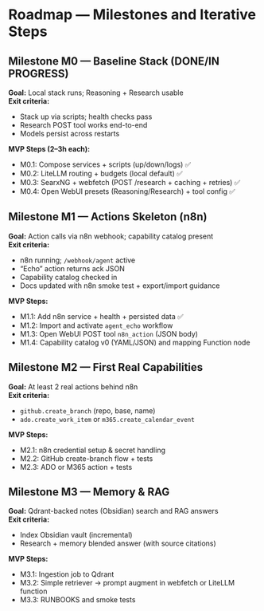 # Roadmap — Milestones and Iterative Steps

## Milestone M0 — Baseline Stack (DONE/IN PROGRESS)
**Goal:** Local stack runs; Reasoning + Research usable  
**Exit criteria:**
- Stack up via scripts; health checks pass
- Research POST tool works end-to-end
- Models persist across restarts

**MVP Steps (2–3h each):**
- M0.1: Compose services + scripts (up/down/logs) ✅
- M0.2: LiteLLM routing + budgets (local default) ✅
- M0.3: SearxNG + webfetch (POST /research + caching + retries) ✅
- M0.4: Open WebUI presets (Reasoning/Research) + tool config ✅

## Milestone M1 — Actions Skeleton (n8n)
**Goal:** Action calls via n8n webhook; capability catalog present  
**Exit criteria:**
- n8n running; `/webhook/agent` active
- “Echo” action returns ack JSON
- Capability catalog checked in
- Docs updated with n8n smoke test + export/import guidance

**MVP Steps:**
- M1.1: Add n8n service + health + persisted data ✅
- M1.2: Import and activate `agent_echo` workflow
- M1.3: Open WebUI POST tool `n8n_action` (JSON body)
- M1.4: Capability catalog v0 (YAML/JSON) and mapping Function node

## Milestone M2 — First Real Capabilities
**Goal:** At least 2 real actions behind n8n  
**Exit criteria:**
- `github.create_branch` (repo, base, name)
- `ado.create_work_item` or `m365.create_calendar_event`

**MVP Steps:**
- M2.1: n8n credential setup & secret handling
- M2.2: GitHub create-branch flow + tests
- M2.3: ADO or M365 action + tests

## Milestone M3 — Memory & RAG
**Goal:** Qdrant-backed notes (Obsidian) search and RAG answers  
**Exit criteria:**
- Index Obsidian vault (incremental)
- Research + memory blended answer (with source citations)

**MVP Steps:**
- M3.1: Ingestion job to Qdrant
- M3.2: Simple retriever → prompt augment in webfetch or LiteLLM function
- M3.3: RUNBOOKS and smoke tests
